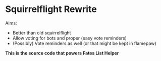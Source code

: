 # Squirrelflight Rewrite

Aims:

- Better than old squirrelflight
- Allow voting for bots and proper (easy vote reminders)
- (Possibly) Vote reminders as well (or that might be kept in flamepaw)


**This is the source code that powers Fates List Helper**
